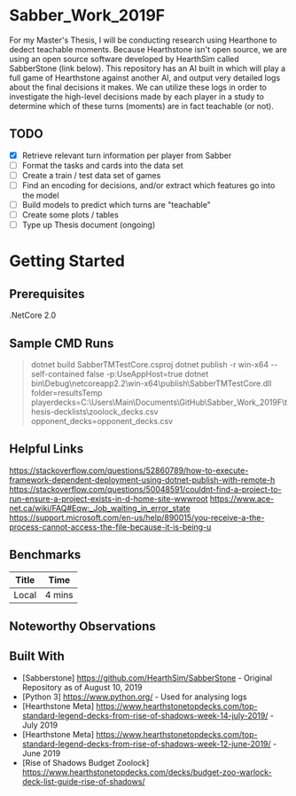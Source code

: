 # Sabber_Work_2019F
For my Master's Thesis, I will be conducting research using Hearthone to dedect teachable moments. Because Hearthstone isn't open source, we are using an open source software developed by HearthSim called SabberStone (link below). This repository has an AI built in which will play a full game of Hearthstone against another AI, and output very detailed logs about the final decisions it makes. We can utilize these logs in order to investigate the high-level decisions made by each player in a study to determine which of these turns (moments) are in fact teachable (or not). 

## TODO

- [x] Retrieve relevant turn information per player from Sabber
- [ ] Format the tasks and cards into the data set
- [ ] Create a train / test data set of games
- [ ] Find an encoding for decisions, and/or extract which features go into the model
- [ ] Build models to predict which turns are "teachable"
- [ ] Create some plots / tables
- [ ] Type up Thesis document (ongoing)
 
# Getting Started
## Prerequisites
.NetCore 2.0

## Sample CMD Runs

>dotnet build SabberTMTestCore.csproj
>dotnet publish -r win-x64 --self-contained false -p:UseAppHost=true
>dotnet bin\Debug\netcoreapp2.2\win-x64\publish\SabberTMTestCore.dll folder=resultsTemp playerdecks=C:\Users\Main\Documents\GitHub\Sabber_Work_2019F\thesis-decklists\zoolock_decks.csv opponent_decks=opponent_decks.csv

## Helpful Links
https://stackoverflow.com/questions/52860789/how-to-execute-framework-dependent-deployment-using-dotnet-publish-with-remote-h
https://stackoverflow.com/questions/50048591/couldnt-find-a-project-to-run-ensure-a-project-exists-in-d-home-site-wwwroot
https://www.ace-net.ca/wiki/FAQ#Eqw:_Job_waiting_in_error_state
https://support.microsoft.com/en-us/help/890015/you-receive-a-the-process-cannot-access-the-file-because-it-is-being-u

## Benchmarks
| Title | Time |
| ----- | ---- |
| Local | 4 mins | 

## Noteworthy Observations


## Built With
* [Sabberstone] https://github.com/HearthSim/SabberStone - Original Repository as of August 10, 2019
* [Python 3] https://www.python.org/ - Used for analysing logs
* [Hearthstone Meta] https://www.hearthstonetopdecks.com/top-standard-legend-decks-from-rise-of-shadows-week-14-july-2019/ - July 2019
* [Hearthstone Meta] https://www.hearthstonetopdecks.com/top-standard-legend-decks-from-rise-of-shadows-week-12-june-2019/ - June 2019
* [Rise of Shadows Budget Zoolock] https://www.hearthstonetopdecks.com/decks/budget-zoo-warlock-deck-list-guide-rise-of-shadows/
